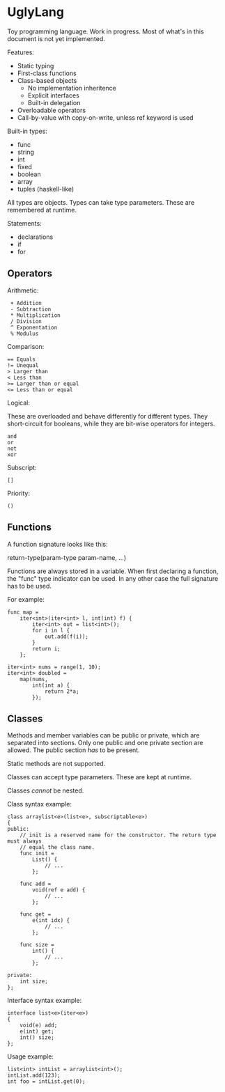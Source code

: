 UglyLang
========

Toy programming language. Work in progress. Most of what's in this document is
not yet implemented.

Features:

 * Static typing
 * First-class functions
 * Class-based objects
   * No implementation inheritence
   * Explicit interfaces
   * Built-in delegation
 * Overloadable operators
 * Call-by-value with copy-on-write, unless ref keyword is used

Built-in types:

 * func
 * string
 * int
 * fixed
 * boolean
 * array
 * tuples (haskell-like)

All types are objects. Types can take type parameters. These are remembered at
runtime.

Statements:

 * declarations
 * if
 * for

Operators
---------

Arithmetic:

     + Addition
     - Subtraction
     * Multiplication
     / Division
     ^ Exponentation
     % Modulus

Comparison:

    == Equals
    != Unequal
    > Larger than
    < Less than
    >= Larger than or equal
    <= Less than or equal

Logical:

These are overloaded and behave differently for different types. They
short-circuit for booleans, while they are bit-wise operators for integers.

    and
    or
    not
    xor

Subscript:

    []

Priority:

    ()

Functions
---------

A function signature looks like this:

return-type(param-type param-name, ...)

Functions are always stored in a variable. When first declaring a function, the
"func" type indicator can be used. In any other case the full signature has
to be used.

For example:

    func map =
        iter<int>(iter<int> l, int(int) f) {
            iter<int> out = list<int>();
            for i in l {
                out.add(f(i));
            }
            return i;
        };

    iter<int> nums = range(1, 10);
    iter<int> doubled =
        map(nums,
            int(int a) {
                return 2*a;
            });

Classes
-------

Methods and member variables can be public or private, which are separated into
sections. Only one public and one private section are allowed. The public
section _has_ to be present.

Static methods are not supported.

Classes can accept type parameters. These are kept at runtime.

Classes _cannot_ be nested.

Class syntax example:

    class arraylist<e>(list<e>, subscriptable<e>)
    {
    public:
        // init is a reserved name for the constructor. The return type must always
        // equal the class name.
        func init =
            List() {
                // ...
            };

        func add =
            void(ref e add) {
                // ...
            };

        func get =
            e(int idx) {
                // ...
            };

        func size =
            int() {
                // ...
            };

    private:
        int size;
    };

Interface syntax example:

    interface list<e>(iter<e>)
    {
        void(e) add;
        e(int) get;
        int() size;
    };

Usage example:

    list<int> intList = arraylist<int>();
    intList.add(123);
    int foo = intList.get(0);
